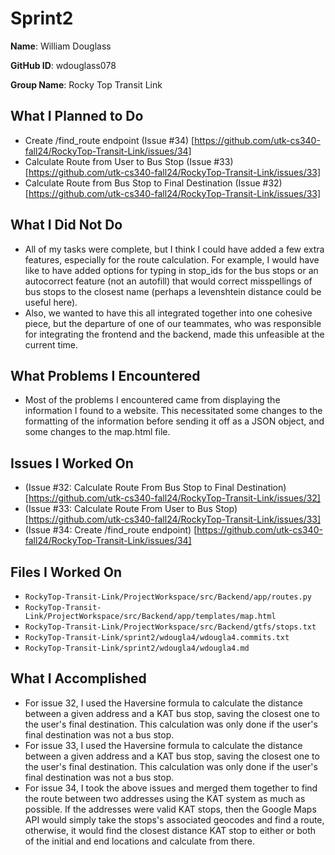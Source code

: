 # Sprint2

**Name**: William Douglass

**GitHub ID**: wdouglass078

**Group Name**: Rocky Top Transit Link

## What I Planned to Do

- Create /find_route endpoint (Issue #34) [https://github.com/utk-cs340-fall24/RockyTop-Transit-Link/issues/34]
- Calculate Route from User to Bus Stop (Issue #33) [https://github.com/utk-cs340-fall24/RockyTop-Transit-Link/issues/33]
- Calculate Route from Bus Stop to Final Destination (Issue #32) [https://github.com/utk-cs340-fall24/RockyTop-Transit-Link/issues/33]

## What I Did Not Do

- All of my tasks were complete, but I think I could have added a few extra features, especially for the route calculation. For example, I would have like to have added options for typing in stop_ids for the bus stops or an autocorrect feature (not an autofill) that would correct misspellings of bus stops to the closest name (perhaps a levenshtein distance could be useful here).
- Also, we wanted to have this all integrated together into one cohesive piece, but the departure of one of our teammates, who was responsible for integrating the frontend and the backend, made this unfeasible at the current time.

## What Problems I Encountered

- Most of the problems I encountered came from displaying the information I found to a website. This necessitated some changes to the formatting of the information before sending it off as a JSON object, and some changes to the map.html file.

## Issues I Worked On

- (Issue #32: Calculate Route From Bus Stop to Final Destination) [https://github.com/utk-cs340-fall24/RockyTop-Transit-Link/issues/32]
- (Issue #33: Calculate Route From User to Bus Stop) [https://github.com/utk-cs340-fall24/RockyTop-Transit-Link/issues/33]
- (Issue #34: Create /find_route endpoint) [https://github.com/utk-cs340-fall24/RockyTop-Transit-Link/issues/34]

## Files I Worked On

* `RockyTop-Transit-Link/ProjectWorkspace/src/Backend/app/routes.py`
* `RockyTop-Transit-Link/ProjectWorkspace/src/Backend/app/templates/map.html`
* `RockyTop-Transit-Link/ProjectWorkspace/src/Backend/gtfs/stops.txt`
* `RockyTop-Transit-Link/sprint2/wdougla4/wdougla4.commits.txt`
* `RockyTop-Transit-Link/sprint2/wdougla4/wdougla4.md`

## What I Accomplished

- For issue 32, I used the Haversine formula to calculate the distance between a given address and a KAT bus stop, saving the closest one to the user's final destination. This calculation was only done if the user's final destination was not a bus stop.
- For issue 33, I used the Haversine formula to calculate the distance between a given address and a KAT bus stop, saving the closest one to the user's final destination. This calculation was only done if the user's final destination was not a bus stop.
- For issue 34, I took the above issues and merged them together to find the route between two addresses using the KAT system as much as possible. If the addresses were valid KAT stops, then the Google Maps API would simply take the stops's associated geocodes and find a route, otherwise, it would find the closest distance KAT stop to either or both of the initial and end locations and calculate from there.